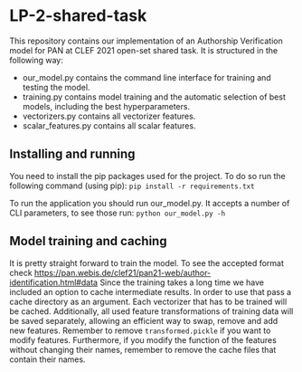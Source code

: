 # LP-2-shared-task

This repository contains our implementation of an Authorship Verification model for PAN at CLEF 2021 open-set shared task. It is structured in the following way:

- our_model.py contains the command line interface for training and testing the model.
- training.py contains model training and the automatic selection of best models, including the best hyperparameters.
- vectorizers.py contains all vectorizer features.
- scalar_features.py contains all scalar features.

## Installing and running

You need to install the pip packages used for the project. To do so run the following command (using pip):
`pip install -r requirements.txt`

To run the application you should run our_model.py. It accepts a number of CLI parameters, to see those run:
`python our_model.py -h`

## Model training and caching

It is pretty straight forward to train the model. To see the accepted format check https://pan.webis.de/clef21/pan21-web/author-identification.html#data
Since the training takes a long time we have included an option to cache intermediate results. In order to use that pass a cache directory as an argument.
Each vectorizer that has to be trained will be cached. Additionally, all used feature transformations of training data will be saved separately, allowing an efficient way to swap, remove and add new features. Remember to remove `transformed.pickle` if you want to modify features.
Furthermore, if you modify the function of the features without changing their names, remember to remove the cache files that contain their names.
